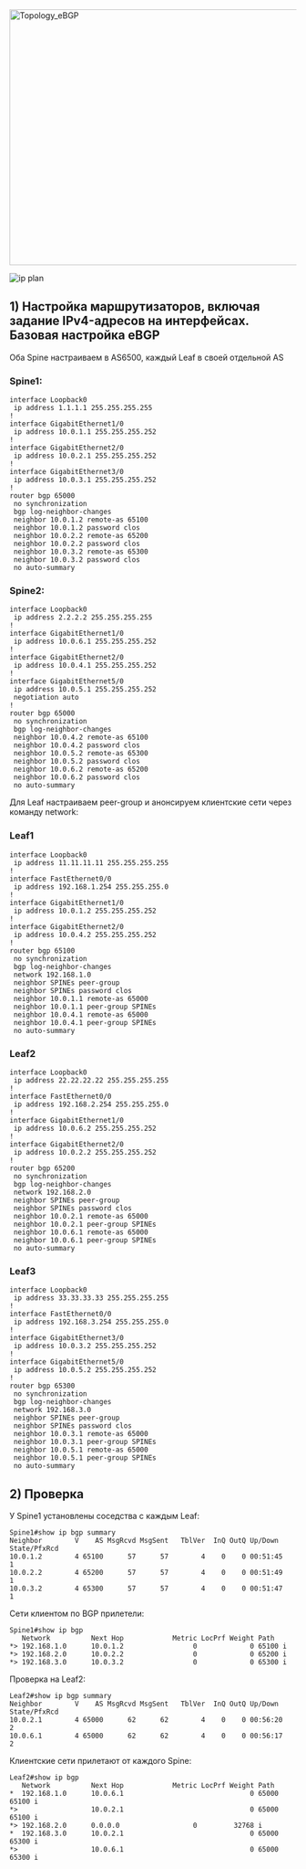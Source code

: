 
<img width="762" height="448" alt="Topology_eBGP" src="https://github.com/user-attachments/assets/64c099a2-fbab-4757-aca2-d889b3bb3ea5" />

![ip plan](https://github.com/user-attachments/assets/d6f61070-4808-4736-90b7-e781034cf0e6)

## 1) Настройка маршрутизаторов, включая задание IPv4-адресов на интерфейсах. Базовая настройка eBGP
Оба Spine настраиваем в AS6500, каждый Leaf в своей отдельной AS

### Spine1:
```
interface Loopback0
 ip address 1.1.1.1 255.255.255.255
!
interface GigabitEthernet1/0
 ip address 10.0.1.1 255.255.255.252
!
interface GigabitEthernet2/0
 ip address 10.0.2.1 255.255.255.252
!
interface GigabitEthernet3/0
 ip address 10.0.3.1 255.255.255.252
!
router bgp 65000
 no synchronization
 bgp log-neighbor-changes
 neighbor 10.0.1.2 remote-as 65100
 neighbor 10.0.1.2 password clos
 neighbor 10.0.2.2 remote-as 65200
 neighbor 10.0.2.2 password clos
 neighbor 10.0.3.2 remote-as 65300
 neighbor 10.0.3.2 password clos
 no auto-summary
```
### Spine2:
```
interface Loopback0
 ip address 2.2.2.2 255.255.255.255
!
interface GigabitEthernet1/0
 ip address 10.0.6.1 255.255.255.252
!
interface GigabitEthernet2/0
 ip address 10.0.4.1 255.255.255.252
!
interface GigabitEthernet5/0
 ip address 10.0.5.1 255.255.255.252
 negotiation auto
!
router bgp 65000
 no synchronization
 bgp log-neighbor-changes
 neighbor 10.0.4.2 remote-as 65100
 neighbor 10.0.4.2 password clos
 neighbor 10.0.5.2 remote-as 65300
 neighbor 10.0.5.2 password clos
 neighbor 10.0.6.2 remote-as 65200
 neighbor 10.0.6.2 password clos
 no auto-summary
```
Для Leaf настраиваем peer-group и анонсируем клиентские сети через команду network:

### Leaf1
```
interface Loopback0
 ip address 11.11.11.11 255.255.255.255
!
interface FastEthernet0/0
 ip address 192.168.1.254 255.255.255.0
!
interface GigabitEthernet1/0
 ip address 10.0.1.2 255.255.255.252
!
interface GigabitEthernet2/0
 ip address 10.0.4.2 255.255.255.252
!
router bgp 65100
 no synchronization
 bgp log-neighbor-changes
 network 192.168.1.0
 neighbor SPINEs peer-group
 neighbor SPINEs password clos
 neighbor 10.0.1.1 remote-as 65000
 neighbor 10.0.1.1 peer-group SPINEs
 neighbor 10.0.4.1 remote-as 65000
 neighbor 10.0.4.1 peer-group SPINEs
 no auto-summary
```
 ### Leaf2
```
interface Loopback0
 ip address 22.22.22.22 255.255.255.255
!
interface FastEthernet0/0
 ip address 192.168.2.254 255.255.255.0
!
interface GigabitEthernet1/0
 ip address 10.0.6.2 255.255.255.252
!
interface GigabitEthernet2/0
 ip address 10.0.2.2 255.255.255.252
!
router bgp 65200
 no synchronization
 bgp log-neighbor-changes
 network 192.168.2.0
 neighbor SPINEs peer-group
 neighbor SPINEs password clos
 neighbor 10.0.2.1 remote-as 65000
 neighbor 10.0.2.1 peer-group SPINEs
 neighbor 10.0.6.1 remote-as 65000
 neighbor 10.0.6.1 peer-group SPINEs
 no auto-summary
```
 ### Leaf3
```
interface Loopback0
 ip address 33.33.33.33 255.255.255.255
!
interface FastEthernet0/0
 ip address 192.168.3.254 255.255.255.0
!
interface GigabitEthernet3/0
 ip address 10.0.3.2 255.255.255.252
!
interface GigabitEthernet5/0
 ip address 10.0.5.2 255.255.255.252
!
router bgp 65300
 no synchronization
 bgp log-neighbor-changes
 network 192.168.3.0
 neighbor SPINEs peer-group
 neighbor SPINEs password clos
 neighbor 10.0.3.1 remote-as 65000
 neighbor 10.0.3.1 peer-group SPINEs
 neighbor 10.0.5.1 remote-as 65000
 neighbor 10.0.5.1 peer-group SPINEs
 no auto-summary
```
## 2) Проверка
У Spine1 установлены соседства с каждым Leaf:

```
Spine1#show ip bgp summary
Neighbor        V    AS MsgRcvd MsgSent   TblVer  InQ OutQ Up/Down  State/PfxRcd
10.0.1.2        4 65100      57      57        4    0    0 00:51:45        1
10.0.2.2        4 65200      57      57        4    0    0 00:51:49        1
10.0.3.2        4 65300      57      57        4    0    0 00:51:47        1
```
Сети клиентом по BGP прилетели:
```
Spine1#show ip bgp
   Network          Next Hop            Metric LocPrf Weight Path
*> 192.168.1.0      10.0.1.2                 0             0 65100 i
*> 192.168.2.0      10.0.2.2                 0             0 65200 i
*> 192.168.3.0      10.0.3.2                 0             0 65300 i
```
Проверка на Leaf2:
```
Leaf2#show ip bgp summary
Neighbor        V    AS MsgRcvd MsgSent   TblVer  InQ OutQ Up/Down  State/PfxRcd
10.0.2.1        4 65000      62      62        4    0    0 00:56:20        2
10.0.6.1        4 65000      62      62        4    0    0 00:56:17        2
```
Клиентские сети прилетают от каждого Spine:
```
Leaf2#show ip bgp
   Network          Next Hop            Metric LocPrf Weight Path
*  192.168.1.0      10.0.6.1                               0 65000 65100 i
*>                  10.0.2.1                               0 65000 65100 i
*> 192.168.2.0      0.0.0.0                  0         32768 i
*  192.168.3.0      10.0.2.1                               0 65000 65300 i
*>                  10.0.6.1                               0 65000 65300 i
```
